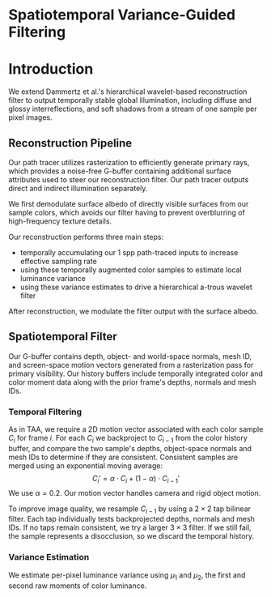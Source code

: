 # Spatiotemporal Variance-Guided Filtering

# Introduction

We extend Dammertz et al.'s hierarchical wavelet-based reconstruction filter to output temporally stable global illumination, including diffuse and glossy interreflections, and soft shadows from a stream of one sample per pixel images.

## Reconstruction Pipeline

Our path tracer utilizes rasterization to efficiently generate primary rays, which provides a noise-free G-buffer containing additional surface attributes used to steer our reconstruction filter. Our path tracer outputs direct and indirect illumination separately.

We first demodulate surface albedo of directly visible surfaces from our sample colors, which avoids our filter having to prevent overblurring of high-frequency texture details.

Our reconstruction performs three main steps:

-   temporally accumulating our 1 spp path-traced inputs to increase effective sampling rate
-   using these temporally augmented color samples to estimate local luminance variance
-   using these variance estimates to drive a hierarchical a-trous wavelet filter

After reconstruction, we modulate the filter output with the surface albedo.

## Spatiotemporal Filter

Our G-buffer contains depth, object- and world-space normals, mesh ID, and screen-space motion vectors generated from a rasterization pass for primary visibility. Our history buffers include temporally integrated color and color moment data along with the prior frame's depths, normals and mesh IDs.

### Temporal Filtering

As in TAA, we require a 2D motion vector associated with each color sample $C_i$ for frame $i$. For each $C_i$ we backproject to $C_{i-1}$ from the color history buffer, and compare the two sample's depths, object-space normals and mesh IDs to determine if they are consistent. Consistent samples are merged using an exponential moving average:
$$
C_i'=\alpha\cdot C_i+(1-\alpha)\cdot C_{i-1}'
$$
We use $\alpha=0.2$. Our motion vector handles camera and rigid object motion.

To improve image quality, we resample $C_{i-1}$ by using a $2\times2$ tap bilinear filter. Each tap individually tests backprojected depths, normals and mesh IDs. If no taps remain consistent, we try a larger $3\times3$ filter. If we still fail, the sample represents a disocclusion, so we discard the temporal history.

### Variance Estimation

We estimate per-pixel luminance variance using $\mu_1$ and $\mu_2$, the first and second raw moments of color luminance.

